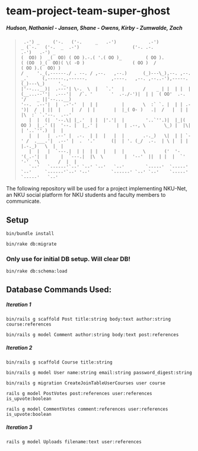 # team-project-team-super-ghost
##### Hudson, Nathaniel - Jansen, Shane - Owens, Kirby - Zumwalde, Zach #####

> ```
>  .-') _     ('-.   ('-.     _   .-')            .-')                _ (`-.   ('-.  _  .-')                    ('-. .-.              .-')   .-') _    
>(  OO) )  _(  OO) ( OO ).-.( '.( OO )_         ( OO ).             ( (OO  )_(  OO)( \( -O )                  ( OO )  /             ( OO ).(  OO) )   
>/     '._(,------./ . --. / ,--.   ,--.)      (_)---\_),--. ,--.  _.`     (,------.,------.         ,----.   ,--. ,--..-'),-----. (_)---\_)     '._  
>|'--...__)|  .---'| \-.  \  |   `.'   |       /    _ | |  | |  | (__...--''|  .---'|   /`. '       '  .-./-')|  | |  ( OO'  .-.  '/    _ ||'--...__) 
>'--.  .--'|  |  .-'-'  |  | |         |       \  :` `. |  | | .-')|  /  | ||  |    |  /  | |       |  |_( O- )   .|  /   |  | |  |\  :` `.'--.  .--' 
>    |  |  (|  '--.\| |_.'  | |  |'.'|  |        '..`''.)|  |_|( OO )  |_.' (|  '--. |  |_.' |       |  | .--, \       \_) |  |\|  | '..`''.)  |  |    
>    |  |   |  .--' |  .-.  | |  |   |  |       .-._)   \|  | | `-' /  .___.'|  .--' |  .  '.'      (|  | '. (_/  .-.  | \ |  | |  |.-._)   \  |  |    
>    |  |   |  `---.|  | |  | |  |   |  |       \       ('  '-'(_.-'|  |     |  `---.|  |\  \        |  '--'  ||  | |  |  `'  '-'  '\       /  |  |    
>    `--'   `------'`--' `--' `--'   `--'        `-----'  `-----'   `--'     `------'`--' '--'        `------' `--' `--'    `-----'  `-----'   `--' 
> ```
  
The following repository will be used for a project implementing NKU-Net, an NKU social platform for NKU students and faculty members to communicate.

## Setup
`bin/bundle install`

`bin/rake db:migrate`

### Only use for initial DB setup.  Will clear DB!
`bin/rake db:schema:load`


## Database Commands Used:
##### Iteration 1
`bin/rails g scaffold Post title:string body:text author:string course:references`

`bin/rails g model Comment author:string body:text post:references`

##### Iteration 2
`bin/rails g scaffold Course title:string`

`bin/rails g model User name:string email:string password_digest:string`

`bin/rails g migration CreateJoinTableUserCourses user course`

`rails g model PostVotes post:references user:references is_upvote:boolean`

`rails g model CommentVotes comment:references user:references is_upvote:boolean`

##### Iteration 3
`rails g model Uploads filename:text user:references`
